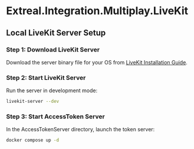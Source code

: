 # Extreal.Integration.Multiplay.LiveKit
## Local LiveKit Server Setup
### Step 1: Download LiveKit Server
Download the server binary file for your OS from [LiveKit Installation Guide](https://github.com/livekit/livekit#install).

### Step 2: Start LiveKit Server
Run the server in development mode:
```bash
livekit-server --dev
```
### Step 3: Start AccessToken Server
In the AccessTokenServer directory, launch the token server:
```bash
docker compose up -d
```